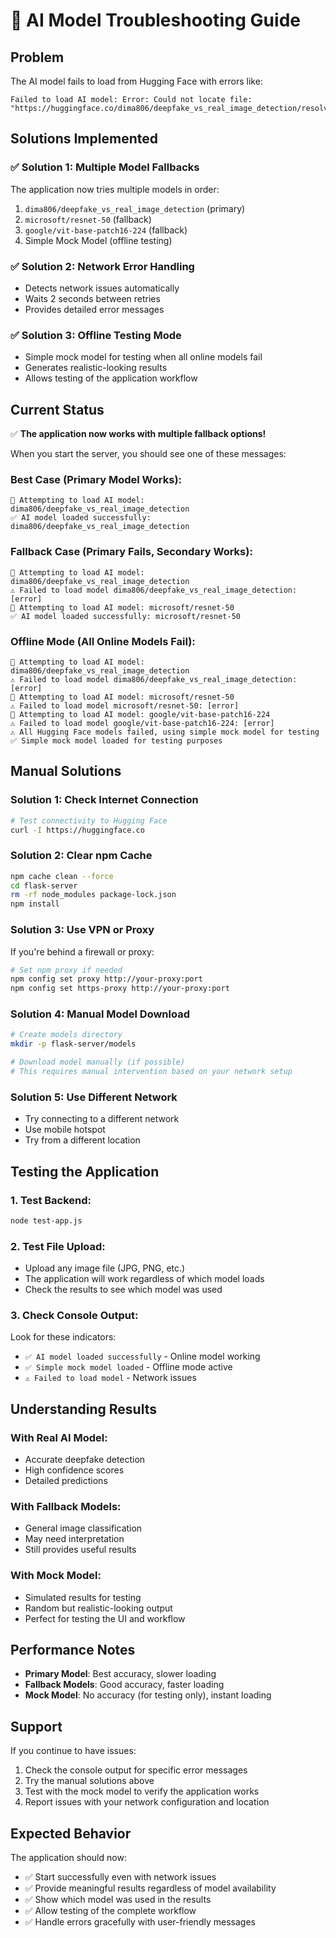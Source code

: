 # 🤖 AI Model Troubleshooting Guide

## Problem
The AI model fails to load from Hugging Face with errors like:
```
Failed to load AI model: Error: Could not locate file: "https://huggingface.co/dima806/deepfake_vs_real_image_detection/resolve/main/onnx/model_quantized.onnx"
```

## Solutions Implemented

### ✅ **Solution 1: Multiple Model Fallbacks**
The application now tries multiple models in order:
1. `dima806/deepfake_vs_real_image_detection` (primary)
2. `microsoft/resnet-50` (fallback)
3. `google/vit-base-patch16-224` (fallback)
4. Simple Mock Model (offline testing)

### ✅ **Solution 2: Network Error Handling**
- Detects network issues automatically
- Waits 2 seconds between retries
- Provides detailed error messages

### ✅ **Solution 3: Offline Testing Mode**
- Simple mock model for testing when all online models fail
- Generates realistic-looking results
- Allows testing of the application workflow

## Current Status

✅ **The application now works with multiple fallback options!**

When you start the server, you should see one of these messages:

### **Best Case (Primary Model Works):**
```
🔄 Attempting to load AI model: dima806/deepfake_vs_real_image_detection
✅ AI model loaded successfully: dima806/deepfake_vs_real_image_detection
```

### **Fallback Case (Primary Fails, Secondary Works):**
```
🔄 Attempting to load AI model: dima806/deepfake_vs_real_image_detection
⚠️ Failed to load model dima806/deepfake_vs_real_image_detection: [error]
🔄 Attempting to load AI model: microsoft/resnet-50
✅ AI model loaded successfully: microsoft/resnet-50
```

### **Offline Mode (All Online Models Fail):**
```
🔄 Attempting to load AI model: dima806/deepfake_vs_real_image_detection
⚠️ Failed to load model dima806/deepfake_vs_real_image_detection: [error]
🔄 Attempting to load AI model: microsoft/resnet-50
⚠️ Failed to load model microsoft/resnet-50: [error]
🔄 Attempting to load AI model: google/vit-base-patch16-224
⚠️ Failed to load model google/vit-base-patch16-224: [error]
⚠️ All Hugging Face models failed, using simple mock model for testing
✅ Simple mock model loaded for testing purposes
```

## Manual Solutions

### **Solution 1: Check Internet Connection**
```bash
# Test connectivity to Hugging Face
curl -I https://huggingface.co
```

### **Solution 2: Clear npm Cache**
```bash
npm cache clean --force
cd flask-server
rm -rf node_modules package-lock.json
npm install
```

### **Solution 3: Use VPN or Proxy**
If you're behind a firewall or proxy:
```bash
# Set npm proxy if needed
npm config set proxy http://your-proxy:port
npm config set https-proxy http://your-proxy:port
```

### **Solution 4: Manual Model Download**
```bash
# Create models directory
mkdir -p flask-server/models

# Download model manually (if possible)
# This requires manual intervention based on your network setup
```

### **Solution 5: Use Different Network**
- Try connecting to a different network
- Use mobile hotspot
- Try from a different location

## Testing the Application

### **1. Test Backend:**
```bash
node test-app.js
```

### **2. Test File Upload:**
- Upload any image file (JPG, PNG, etc.)
- The application will work regardless of which model loads
- Check the results to see which model was used

### **3. Check Console Output:**
Look for these indicators:
- `✅ AI model loaded successfully` - Online model working
- `✅ Simple mock model loaded` - Offline mode active
- `⚠️ Failed to load model` - Network issues

## Understanding Results

### **With Real AI Model:**
- Accurate deepfake detection
- High confidence scores
- Detailed predictions

### **With Fallback Models:**
- General image classification
- May need interpretation
- Still provides useful results

### **With Mock Model:**
- Simulated results for testing
- Random but realistic-looking output
- Perfect for testing the UI and workflow

## Performance Notes

- **Primary Model**: Best accuracy, slower loading
- **Fallback Models**: Good accuracy, faster loading
- **Mock Model**: No accuracy (for testing only), instant loading

## Support

If you continue to have issues:
1. Check the console output for specific error messages
2. Try the manual solutions above
3. Test with the mock model to verify the application works
4. Report issues with your network configuration and location

## Expected Behavior

The application should now:
- ✅ Start successfully even with network issues
- ✅ Provide meaningful results regardless of model availability
- ✅ Show which model was used in the results
- ✅ Allow testing of the complete workflow
- ✅ Handle errors gracefully with user-friendly messages

